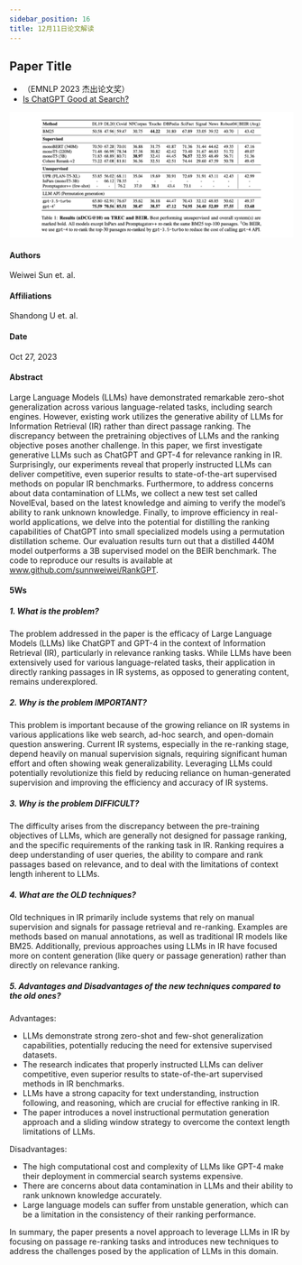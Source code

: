 ```yaml
---
sidebar_position: 16
title: 12月11日论文解读
---
```


## Paper Title
* （EMNLP 2023 杰出论文奖）
* [Is ChatGPT Good at Search?](https://github.com/weijiang2023/algmon-kb/blob/main/kb/computer.science/SEARCH.2304.09542.pdf)

![](./20231211/fig.1.png)

#### Authors
Weiwei Sun et. al.

#### Affiliations
Shandong U et. al.

#### Date
Oct 27, 2023

#### Abstract
Large Language Models (LLMs) have demonstrated remarkable zero-shot generalization across various language-related tasks, including search engines. However, existing work utilizes the generative ability of LLMs for Information Retrieval (IR) rather than direct passage ranking. The discrepancy between the pretraining objectives of LLMs and the ranking objective poses another challenge. In this paper, we first investigate generative LLMs such as ChatGPT and GPT-4 for relevance ranking in IR. Surprisingly, our experiments reveal that
properly instructed LLMs can deliver competitive, even superior results to state-of-the-art supervised methods on popular IR benchmarks. Furthermore, to address concerns about data contamination of LLMs, we collect a new test set called NovelEval, based on the latest knowledge and aiming to verify the model’s ability to rank unknown knowledge. Finally, to improve efficiency in real-world applications, we delve into the potential for distilling the ranking capabilities of ChatGPT into small specialized models using a permutation distillation scheme. Our evaluation results turn out that a distilled 440M model outperforms a 3B supervised model on the BEIR benchmark. The code to reproduce our results is available at www.github.com/sunnweiwei/RankGPT.

#### 5Ws
##### 1. What is the problem?
The problem addressed in the paper is the efficacy of Large Language Models (LLMs) like ChatGPT and GPT-4 in the context of Information Retrieval (IR), particularly in relevance ranking tasks. While LLMs have been extensively used for various language-related tasks, their application in directly ranking passages in IR systems, as opposed to generating content, remains underexplored.

##### 2. Why is the problem IMPORTANT?
This problem is important because of the growing reliance on IR systems in various applications like web search, ad-hoc search, and open-domain question answering. Current IR systems, especially in the re-ranking stage, depend heavily on manual supervision signals, requiring significant human effort and often showing weak generalizability. Leveraging LLMs could potentially revolutionize this field by reducing reliance on human-generated supervision and improving the efficiency and accuracy of IR systems.

##### 3. Why is the problem DIFFICULT?
The difficulty arises from the discrepancy between the pre-training objectives of LLMs, which are generally not designed for passage ranking, and the specific requirements of the ranking task in IR. Ranking requires a deep understanding of user queries, the ability to compare and rank passages based on relevance, and to deal with the limitations of context length inherent to LLMs.

##### 4. What are the OLD techniques?
Old techniques in IR primarily include systems that rely on manual supervision and signals for passage retrieval and re-ranking. Examples are methods based on manual annotations, as well as traditional IR models like BM25. Additionally, previous approaches using LLMs in IR have focused more on content generation (like query or passage generation) rather than directly on relevance ranking.

##### 5. Advantages and Disadvantages of the new techniques compared to the old ones?

Advantages:
* LLMs demonstrate strong zero-shot and few-shot generalization capabilities, potentially reducing the need for extensive supervised datasets.
* The research indicates that properly instructed LLMs can deliver competitive, even superior results to state-of-the-art supervised methods in IR benchmarks.
* LLMs have a strong capacity for text understanding, instruction following, and reasoning, which are crucial for effective ranking in IR.
* The paper introduces a novel instructional permutation generation approach and a sliding window strategy to overcome the context length limitations of LLMs.

Disadvantages:
* The high computational cost and complexity of LLMs like GPT-4 make their deployment in commercial search systems expensive.
* There are concerns about data contamination in LLMs and their ability to rank unknown knowledge accurately.
* Large language models can suffer from unstable generation, which can be a limitation in the consistency of their ranking performance.

In summary, the paper presents a novel approach to leverage LLMs in IR by focusing on passage re-ranking tasks and introduces new techniques to address the challenges posed by the application of LLMs in this domain.